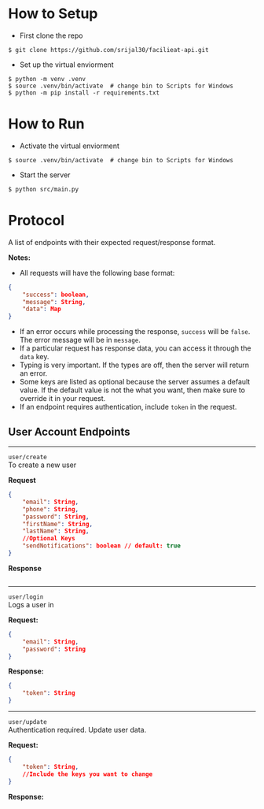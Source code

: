 # How to Setup
- First clone the repo
```
$ git clone https://github.com/srijal30/facilieat-api.git
```
- Set up the virtual enviorment
```
$ python -m venv .venv
$ source .venv/bin/activate  # change bin to Scripts for Windows
$ python -m pip install -r requirements.txt
```
# How to Run
- Activate the virtual enviorment 
```
$ source .venv/bin/activate  # change bin to Scripts for Windows
```
- Start the server
```
$ python src/main.py
```

# Protocol
A list of endpoints with their expected request/response format.

**Notes:**
- All requests will have the following base format:
```json
{
    "success": boolean,
    "message": String, 
    "data": Map
}
```
- If an error occurs while processing the response, `success` will be `false`. The error message will be in `message`.
- If a particular request has response data, you can access it through the `data` key.
- Typing is very important. If the types are off, then the server will return an error.
- Some keys are listed as optional because the server assumes a default value. If the default value is not the what you want, then make sure to override it in your request.
- If an endpoint requires authentication, include `token` in the request.

## User Account Endpoints

---

`user/create` <br>
To create a new user

**Request**
```json
{
    "email": String,
    "phone": String,
    "password": String,
    "firstName": String,
    "lastName": String,
    //Optional Keys
    "sendNotifications": boolean // default: true
}
```

**Response**
```
```

---

`user/login` <br>
Logs a user in

**Request:**
```json
{
    "email": String,
    "password": String
}
```

**Response:**
```json
{
    "token": String
}
```

---

`user/update` <br>
Authentication required.
Update user data.

**Request:**
```json
{
    "token": String,
    //Include the keys you want to change
}
```

**Response:**
```json
```



